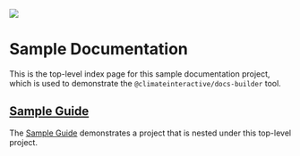 <a href="https://climateinteractive.org"><img class="logo" src="images/ci_logo.svg"></a>

# <!-- section:index --><!-- def:title -->Sample Documentation

This is the top-level index page for this sample documentation project, which is used to demonstrate the `@climateinteractive/docs-builder` tool.

## [Sample Guide](../../projects/sample-guide/en/latest/index.html)

The [Sample Guide](../../projects/sample-guide/en/latest/index.html) demonstrates a project that is nested under this top-level project.

